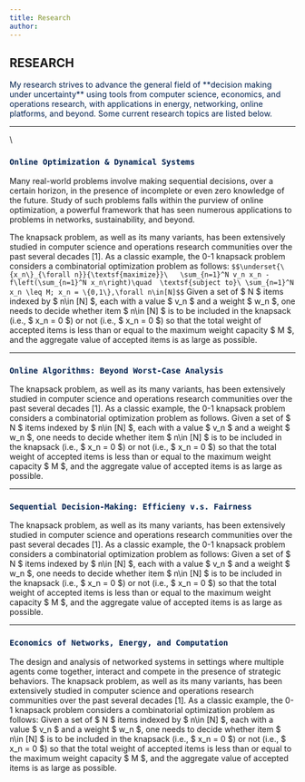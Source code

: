 ```yaml
---
title: Research
author:
--- 
```



## RESEARCH
<span style="color:#00204e">
My research strives to advance the general field of **decision making under uncertainty** using tools from computer science, economics, and operations research, with applications in energy, networking, online platforms, and beyond. Some current research topics are listed below.
</span>

---

\

### <span style="color:#00204e">`Online Optimization & Dynamical Systems`</span>
Many real-world problems involve making sequential decisions, over a certain horizon, in the presence of incomplete or even zero knowledge of the future. Study of such problems falls within the purview of online optimization, a powerful framework that has seen numerous applications to problems in networks, sustainability, and beyond. 

The knapsack problem, as well as its many variants, has been extensively studied in computer science and operations research communities over the past several decades [1].  As a classic example, the  0-1 knapsack problem considers a combinatorial optimization problem as follows: 
`$$\underset{\{x_n\}_{\forall n}}{\textsf{maximize}}\   \sum_{n=1}^N v_n x_n - f\left(\sum_{n=1}^N x_n\right)\quad  \textsf{subject to}\ \sum_{n=1}^N x_n \leq M; x_n = \{0,1\},\forall n\in[N]$$`
Given a set of $ N $ items indexed by $ n\in [N] $, each with a value $ v_n $ and a weight $ w_n $, one needs to decide whether  item $ n\in [N] $ is to be included in the knapsack (i.e., $ x_n = 0 $) or not (i.e., $ x_n = 0 $) so that the total weight of accepted items is less than or equal to the maximum weight capacity $ M $, and the aggregate value  of accepted items is as large as possible.

---

### <span style="color:#00204e">`Online Algorithms: Beyond Worst-Case Analysis`</span>
The knapsack problem, as well as its many variants, has been extensively studied in computer science and operations research communities over the past several decades [1].  As a classic example, the  0-1 knapsack problem considers a combinatorial optimization problem as follows. Given a set of $ N $ items indexed by $ n\in [N] $, each with a value $ v_n $ and a weight $ w_n $, one needs to decide whether  item $ n\in [N] $ is to be included in the knapsack (i.e., $ x_n = 0 $) or not (i.e., $ x_n = 0 $) so that the total weight of accepted items is less than or equal to the maximum weight capacity $ M $, and the aggregate value  of accepted items is as large as possible.

---

### <span style="color:#00204e">`Sequential Decision-Making: Efficieny v.s. Fairness`</span>
The knapsack problem, as well as its many variants, has been extensively studied in computer science and operations research communities over the past several decades [1].  As a classic example, the  0-1 knapsack problem considers a combinatorial optimization problem as follows: Given a set of $ N $ items indexed by $ n\in [N] $, each with a value $ v_n $ and a weight $ w_n $, one needs to decide whether  item $ n\in [N] $ is to be included in the knapsack (i.e., $ x_n = 0 $) or not (i.e., $ x_n = 0 $) so that the total weight of accepted items is less than or equal to the maximum weight capacity $ M $, and the aggregate value  of accepted items is as large as possible. 


---

### <span style="color:#00204e">`Economics of Networks, Energy, and Computation`</span>
The design and analysis of networked systems in settings where multiple agents come together, interact and compete in the presence of strategic behaviors. The knapsack problem, as well as its many variants, has been extensively studied in computer science and operations research communities over the past several decades [1].  As a classic example, the  0-1 knapsack problem considers a combinatorial optimization problem as follows: Given a set of $ N $ items indexed by $ n\in [N] $, each with a value $ v_n $ and a weight $ w_n $, one needs to decide whether  item $ n\in [N] $ is to be included in the knapsack (i.e., $ x_n = 0 $) or not (i.e., $ x_n = 0 $) so that the total weight of accepted items is less than or equal to the maximum weight capacity $ M $, and the aggregate value  of accepted items is as large as possible. 